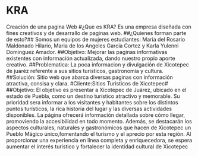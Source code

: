 # KRA
Creación de una pagina Web
#¿Que es KRA?
Es una empresa diseñada con fines creativos y de desarrallo de paginas web.
##¿Quienes forman parte de esto?##
Somos un equipos de mujeres estudiantes: Maria del Rosario Maldonado Hilario, Maria de los Angeles Garcia Cortez y Karla Yulenni Dominguez Amador.
##Objetivo:
Mejorar las paginas informativas existentes con información actualizada, dando nuestro propio aporte creativo.
##Problematica:
La poca informacion y divulgación de Xicotepec de juaréz referente a sus sitios turisticos, gastronomia y cultura.
##Solución:
Sitio web que abarca diversas paginas con información atractiva, consisa y clara.
#Cliente:Sitios Turisticos de Xicotepec#
##Objetivo:
El objetivo es presentar a Xicotepec de Juárez, ubicado en el estado de Puebla, como un destino turístico atractivo y memorable. Su prioridad sera informar a los visitantes y habitantes sobre los distintos puntos turísticos, la rica historia del lugar y las diversas actividades disponibles. La página ofrecerá información detallada sobre cómo llegar, promoviendo la accesibilidad en todo momento. Además, se destacarán los aspectos culturales, naturales y gastronómicos que hacen de Xicotepec un Pueblo Mágico único,fomentando el turismo y el aprecio por esta región. Al proporcionar una experiencia en línea completa y enriquecedora, se espera aumentar el interés turístico y fortalecer la identidad cultural de Xicotepec
